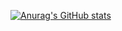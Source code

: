 [![Anurag's GitHub stats](https://github-readme-stats.vercel.app/api?username=RobsonTotti)](https://github.com/anuraghazra/github-readme-stats)
